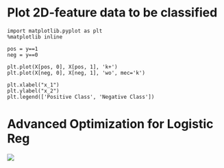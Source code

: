 # Plot 2D-feature data to be classified
```
import matplotlib.pyplot as plt
%matplotlib inline

pos = y==1
neg = y==0

plt.plot(X[pos, 0], X[pos, 1], 'k+')
plt.plot(X[neg, 0], X[neg, 1], 'wo', mec='k')

plt.xlabel("x_1")
plt.ylabel("x_2")
plt.legend(['Positive Class', 'Negative Class'])
```  
# Advanced Optimization for Logistic Reg
![](http://mathurl.com/render.cgi?g%28z%29%3D%5Cfrac%7B1%7D%7B1+e%5E%7B-z%7D%7D%5Cnocache)
